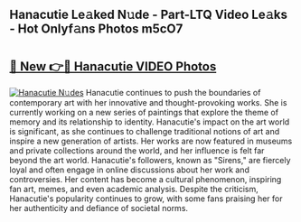 ## Hanacutie Le𝚊ked N𝚞de - Part-LTQ Video Le𝚊ks - Hot Onlyf𝚊ns Photos m5cO7

# <h2><a href="http://ab89442.deff.icu/?id=Hanacutie">🔗 New 👉🔴 Hanacutie VIDEO Photos</a></h2>

[![Hanacutie N𝚞des](https://i.imgur.com/rIISA9y.gif)](http://ab89442.deff.icu/?id=Hanacutie)
Hanacutie continues to push the boundaries of contemporary art with her innovative and thought-provoking works. She is currently working on a new series of paintings that explore the theme of memory and its relationship to identity. Hanacutie's impact on the art world is significant, as she continues to challenge traditional notions of art and inspire a new generation of artists. Her works are now featured in museums and private collections around the world, and her influence is felt far beyond the art world. Hanacutie's followers, known as "Sirens," are fiercely loyal and often engage in online discussions about her work and controversies. Her content has become a cultural phenomenon, inspiring fan art, memes, and even academic analysis. Despite the criticism, Hanacutie's popularity continues to grow, with some fans praising her for her authenticity and defiance of societal norms.
